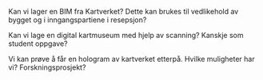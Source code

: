 Kan vi lager en BIM fra Kartverket? Dette kan brukes til vedlikehold av bygget og i inngangspartiene i resepsjon? 

Kan vi lage en digital kartmuseum med hjelp av scanning? Kanskje som student oppgave? 

Vi kan prøve å får en hologram av kartverket etterpå. Hvilke muligheter har vi? Forskningsprosjekt?  
